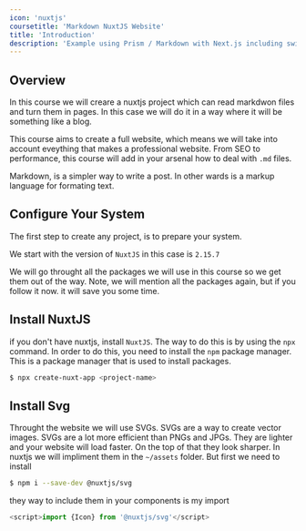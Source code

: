 ```yaml
---
icon: 'nuxtjs'
coursetitle: 'Markdown NuxtJS Website'
title: 'Introduction'
description: 'Example using Prism / Markdown with Next.js including switching syntax highlighting themes.'
---
```


## Overview

In this course we will creare a nuxtjs project which can read markdwon files and turn them in pages. In this case we will do it in a way where it will be something like a blog.

This course aims to create a full website, which means we will take into account eveything that makes a professional website. From SEO to performance, this course will add in your arsenal how to deal with `.md` files.

Markdown, is a simpler way to write a post. In other wards is a markup language for formating text.

## Configure Your System

The first step to create any project, is to prepare your system.

We start with the version of `NuxtJS` in this case is `2.15.7`

We will go throught all the packages we will use in this course so we get them out of the way. Note, we will mention all the packages again, but if you follow it now. it will save you some time.

## Install NuxtJS

if you don't have nuxtjs, install `NuxtJS`. The way to do this is by using the `npx` command.
In order to do this, you need to install the `npm` package manager. This is a package manager that is used to install packages.

```bash
$ npx create-nuxt-app <project-name>
```

## Install Svg

Throught the website we will use SVGs. SVGs are a way to create vector images. SVGs are a lot more efficient than PNGs and JPGs. They are lighter and your website will load faster. On the top of that they look sharper. In nuxtjs we will impliment them in the `~/assets` folder. But first we need to install

```bash
$ npm i --save-dev @nuxtjs/svg
```

they way to include them in your components is my import

```javascript
<script>import {Icon} from '@nuxtjs/svg'</script>
```
